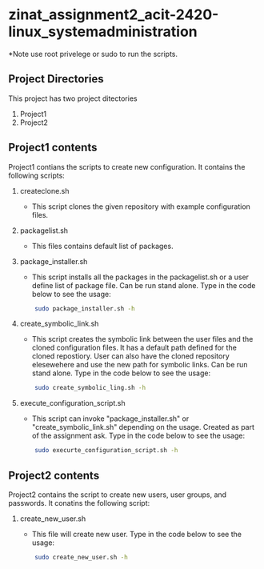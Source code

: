 # zinat_assignment2_acit-2420-linux_systemadministration
*Note use root privelege or sudo to run the scripts.

## Project Directories
This project has two project ditectories
1. Project1
2. Project2

## Project1 contents
Project1 contians the scripts to create new configuration. It contains the following scripts:

1. createclone.sh
    - This script clones the given repository with example configuration files.

2. packagelist.sh
    - This files contains default list of packages.

3. package_installer.sh
    - This script installs all the packages in the packagelist.sh or a user define list of package file. Can be run stand alone. Type in the code below to see the usage:

    ```bash
        sudo package_installer.sh -h
    ```
4. create_symbolic_link.sh 
    - This script creates the symbolic link between the user files and the cloned configuration files. It has a default path defined for the cloned repostiory. User can also have the cloned repository elesewehere and use the new path for symbolic links. Can be run stand alone. Type in the code below to see the usage:

    ```bash
        sudo create_symbolic_ling.sh -h
    ```
5. execute_configuration_script.sh
    - This script can invoke "package_installer.sh" or "create_symbolic_link.sh" depending on the usage. Created as part of the assignment ask. Type in the code below to see the usage:
    
    ```bash
        sudo execurte_configuration_script.sh -h
    ```

## Project2 contents
Project2 contains the script to create new users, user groups, and passwords. It conatins the following script:

1. create_new_user.sh
    - This file will create new user. Type in the code below to see the usage:

    ```bash
        sudo create_new_user.sh -h
    ```



